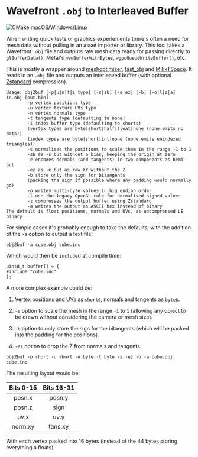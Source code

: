 # Wavefront `.obj` to Interleaved Buffer

[![CMake macOS/Windows/Linux](/../../actions/workflows/cmake-desktop.yml/badge.svg)](/../../actions/workflows/cmake-desktop.yml)

When writing quick tests or graphics experiements there's often a need for mesh data without pulling in an asset importer or library. This tool takes a Wavefront `.obj` file and outputs raw mesh data ready for passing directly to `glBufferData()`, Metal's `newBufferWithBytes`, `wgpuQueueWriteBuffer()`, etc.

This is mostly a wrapper around [meshoptimizer](//github.com/zeux/meshoptimizer), [fast_obj](//github.com/thisistherk/fast_obj) and [MikkTSpace](//github.com/mmikk/MikkTSpace). It reads in an `.obj` file and outputs an interleaved buffer (with optional [Zstandard](//github.com/facebook/zstd) compression).
```
Usage: obj2buf [-p|u|n|t|i type] [-s|sb] [-e|ez] [-b] [-o|l|z|a] in.obj [out.bin]
        -p vertex positions type
        -u vertex texture UVs type
        -n vertex normals type
        -t tangents type (defaulting to none)
        -i index buffer type (defaulting to shorts)
        (vertex types are byte|short|half|float|none (none emits no data))
        (index types are byte|short|int|none (none emits unindexed triangles))
        -s normalises the positions to scale them in the range -1 to 1
        -sb as -s but without a bias, keeping the origin at zero
        -e encodes normals (and tangents) in two components as hemi-oct
        -ez as -e but as raw XY without the Z
        -b store only the sign for bitangents
        (packing the sign if possible where any padding would normally go)
        -o writes multi-byte values in big endian order
        -l use the legacy OpenGL rule for normalised signed values
        -z compresses the output buffer using Zstandard
        -a writes the output as ASCII hex instead of binary
The default is float positions, normals and UVs, as uncompressed LE binary
```
For simple cases it's probably enough to take the defaults, with the addition of the `-a` option to output a text file:
```
obj2buf -a cube.obj cube.inc
```
Which would then be `include`d at compile time:
```
uint8_t buffer[] = {
#include "cube.inc"
};
```
A more complex example could be:

1. Vertex positions and UVs as `short`s, normals and tangents as `byte`s.

2. `-s` option to scale the mesh in the range `-1` to `1` (allowing any object to be drawn without considering the camera or mesh size).

3. `-b` option to only store the sign for the bitangents  (which will be packed into the padding for the positions).

4. `-ez` option to drop the Z from normals and tangents.
```
obj2buf -p short -u short -n byte -t byte -s -ez -b -a cube.obj cube.inc
```
The resulting layout would be:

| Bits 0-15 | Bits 16-31 |
|:---------:|:----------:|
|   posn.x  |   posn.y   |
|   posn.z  |    sign    |
|    uv.x   |    uv.y    |
|  norm.xy  |   tans.xy  |

With each vertex packed into 16 bytes (instead of the 44 bytes storing everything a floats).
